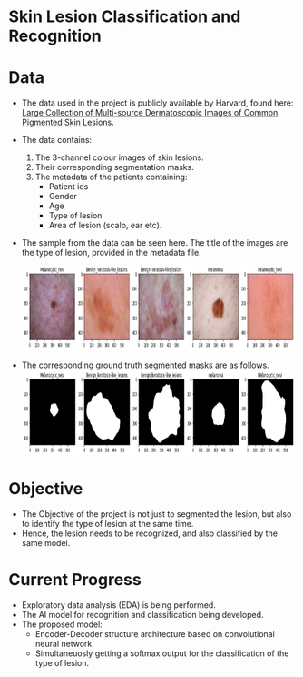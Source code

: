 # Skin Lesion Classification and Recognition

# Data

 - The data used in the project is publicly available by Harvard, found here: [Large Collection of Multi-source Dermatoscopic Images of Common Pigmented Skin Lesions](https://dataverse.harvard.edu/dataset.xhtml?persistentId=doi:10.7910/DVN/DBW86T).
  - The data contains:
    1. The 3-channel colour images of skin lesions.
    2. Their corresponding segmentation masks.
    3. The metadata of the patients containing:
        - Patient ids
        - Gender
        - Age
        - Type of lesion
        - Area of lesion (scalp, ear etc).
 
 - The sample from the data can be seen here. The title of the images are the type of lesion, provided in the metadata file.
    
    <img src="data/sample_2.png" alt="Result 1" style="height: 150px;width:750px;"/>
 - The corresponding ground truth segmented masks are as follows.
    <img src="data/sample_seg_2.png" alt="Result 1" style="height: 150px;width:750px;"/>

# Objective

 - The Objective of the project is not just to segmented the lesion, but also to identify the type of lesion at the same time.
 -  Hence, the lesion needs to be recognized, and also classified by the same model.

 # Current Progress
 - Exploratory data analysis (EDA) is being performed.
 - The AI model for recognition and classification being developed.
 - The proposed model:
    - Encoder-Decoder structure architecture based on convolutional neural network.
    - Simultaneuosly getting a softmax output for the classification of the type of lesion.